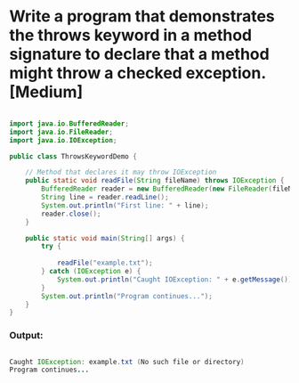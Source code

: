 # Write a program that demonstrates the throws keyword in a method signature to declare that a method might throw a checked exception. [Medium]

```java

import java.io.BufferedReader;
import java.io.FileReader;
import java.io.IOException;

public class ThrowsKeywordDemo {

    // Method that declares it may throw IOException
    public static void readFile(String fileName) throws IOException {
        BufferedReader reader = new BufferedReader(new FileReader(fileName));
        String line = reader.readLine();
        System.out.println("First line: " + line);
        reader.close();
    }

    public static void main(String[] args) {
        try {
            
            readFile("example.txt");
        } catch (IOException e) {
            System.out.println("Caught IOException: " + e.getMessage());
        }
        System.out.println("Program continues...");
    }
}


```

### Output:

```java

Caught IOException: example.txt (No such file or directory)
Program continues...

```
